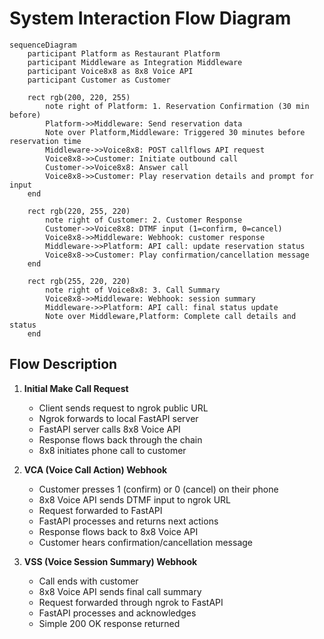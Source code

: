 # System Interaction Flow Diagram

```mermaid
sequenceDiagram
    participant Platform as Restaurant Platform
    participant Middleware as Integration Middleware
    participant Voice8x8 as 8x8 Voice API
    participant Customer as Customer

    rect rgb(200, 220, 255)
        note right of Platform: 1. Reservation Confirmation (30 min before)
        Platform->>Middleware: Send reservation data
        Note over Platform,Middleware: Triggered 30 minutes before reservation time
        Middleware->>Voice8x8: POST callflows API request
        Voice8x8->>Customer: Initiate outbound call
        Customer->>Voice8x8: Answer call
        Voice8x8->>Customer: Play reservation details and prompt for input
    end

    rect rgb(220, 255, 220)
        note right of Customer: 2. Customer Response
        Customer->>Voice8x8: DTMF input (1=confirm, 0=cancel)
        Voice8x8->>Middleware: Webhook: customer response
        Middleware->>Platform: API call: update reservation status
        Voice8x8->>Customer: Play confirmation/cancellation message
    end

    rect rgb(255, 220, 220)
        note right of Voice8x8: 3. Call Summary
        Voice8x8->>Middleware: Webhook: session summary
        Middleware->>Platform: API call: final status update
        Note over Middleware,Platform: Complete call details and status
    end
```

## Flow Description

1. **Initial Make Call Request**
   - Client sends request to ngrok public URL
   - Ngrok forwards to local FastAPI server
   - FastAPI server calls 8x8 Voice API
   - Response flows back through the chain
   - 8x8 initiates phone call to customer

2. **VCA (Voice Call Action) Webhook**
   - Customer presses 1 (confirm) or 0 (cancel) on their phone
   - 8x8 Voice API sends DTMF input to ngrok URL
   - Request forwarded to FastAPI
   - FastAPI processes and returns next actions
   - Response flows back to 8x8 Voice API
   - Customer hears confirmation/cancellation message

3. **VSS (Voice Session Summary) Webhook**
   - Call ends with customer
   - 8x8 Voice API sends final call summary
   - Request forwarded through ngrok to FastAPI
   - FastAPI processes and acknowledges
   - Simple 200 OK response returned